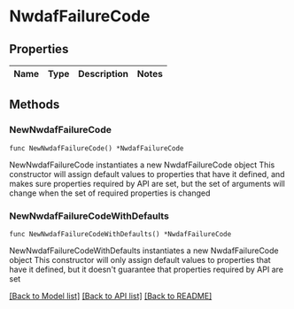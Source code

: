 # NwdafFailureCode

## Properties

Name | Type | Description | Notes
------------ | ------------- | ------------- | -------------

## Methods

### NewNwdafFailureCode

`func NewNwdafFailureCode() *NwdafFailureCode`

NewNwdafFailureCode instantiates a new NwdafFailureCode object
This constructor will assign default values to properties that have it defined,
and makes sure properties required by API are set, but the set of arguments
will change when the set of required properties is changed

### NewNwdafFailureCodeWithDefaults

`func NewNwdafFailureCodeWithDefaults() *NwdafFailureCode`

NewNwdafFailureCodeWithDefaults instantiates a new NwdafFailureCode object
This constructor will only assign default values to properties that have it defined,
but it doesn't guarantee that properties required by API are set


[[Back to Model list]](../README.md#documentation-for-models) [[Back to API list]](../README.md#documentation-for-api-endpoints) [[Back to README]](../README.md)



